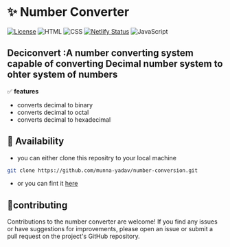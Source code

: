 #  ✨ Number Converter
[![License](https://img.shields.io/badge/License-MIT-blue.svg)](https://opensource.org/licenses/MIT)
![HTML](https://img.shields.io/badge/-HTML-orange?logo=html5&logoColor=white)
![CSS](https://img.shields.io/badge/-CSS-blue?logo=css3&logoColor=white)
[![Netlify Status](https://api.netlify.com/api/v1/badges/ceef075d-5596-47aa-8155-00852fc46a11/deploy-status)](https://app.netlify.com/sites/deciconvert/deploys)
![JavaScript](https://img.shields.io/badge/-JavaScript-yellow?logo=javascript&logoColor=white)

## Deciconvert :A number converting system capable of converting Decimal number system to ohter system of numbers

✅ **features**
- converts decimal to binary
- converts decimal to octal
- converts decimal to hexadecimal

## 👋 Availability
   - you can either clone this repositry to your local machine
     
``` bash  
git clone https://github.com/munna-yadav/number-conversion.git
```
   - or you can fint it [here](https://www.deciconvert.netlify.app)

  ## 🤝contributing
  Contributions to the number converter  are welcome! If you find any issues or have suggestions for improvements, please open an issue or submit a pull request on the project's GitHub repository.
